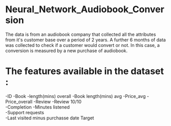# Neural_Network_Audiobook_Conversion

The data is from an audiobook company that collected all the attributes from it's customer base over a period of 2 years.
A further 6 months of data was collected to check if a customer would convert or not.
In this case, a conversion is measured by a new purchase of audiobook.

# The features available in the dataset :
-ID
-Book
-length(mins) overall
-Book length(mins) avg
-Price_avg
-Price_overall
-Review	
-Review 10/10	
-Completion	
-Minutes listened	
-Support requests	
-Last visited minus purchasse date	Target
